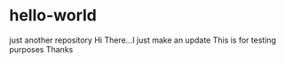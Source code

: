 # hello-world
just another repository
Hi There...I just make an update
This is for testing purposes
Thanks
